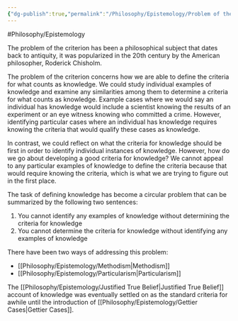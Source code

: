 ```yaml
---
{"dg-publish":true,"permalink":"/Philosophy/Epistemology/Problem of the Criterion/","created":"2024-07-04T00:47:06.209-04:00","updated":"2024-11-11T00:43:09.426-05:00"}
---
```


#Philosophy/Epistemology 

The problem of the criterion has been a philosophical subject that dates back to antiquity, it was popularized in the 20th century by the American philosopher, Roderick Chisholm. 

The problem of the criterion concerns how we are able to define the criteria for what counts as knowledge. We could study individual examples of knowledge and examine any similarities among them to determine a criteria for what counts as knowledge. Example cases where we would say an individual has knowledge would include a scientist knowing the results of an experiment or an eye witness knowing who committed a crime. However, identifying particular cases where an individual has knowledge requires knowing the criteria that would qualify these cases as knowledge. 

In contrast, we could reflect on what the criteria for knowledge should be first in order to identify individual instances of knowledge. However, how do we go about developing a good criteria for knowledge? We cannot appeal to any particular examples of knowledge to define the criteria because that would require knowing the criteria, which is what we are trying to figure out in the first place. 

The task of defining knowledge has become a circular problem that can be summarized by the following two sentences:
1. You cannot identify any examples of knowledge without determining the criteria for knowledge
2. You cannot determine the criteria for knowledge without identifying any examples of knowledge

There have been two ways of addressing this problem:
- [[Philosophy/Epistemology/Methodism\|Methodism]]
- [[Philosophy/Epistemology/Particularism\|Particularism]]

The [[Philosophy/Epistemology/Justified True Belief\|Justified True Belief]] account of knowledge was eventually settled on as the standard criteria for awhile until the introduction of [[Philosophy/Epistemology/Gettier Cases\|Gettier Cases]].

